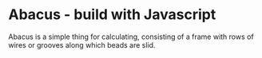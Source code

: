 # Abacus - build with Javascript

Abacus is a simple thing for calculating, consisting of a frame with rows of wires or grooves along which beads are slid.
